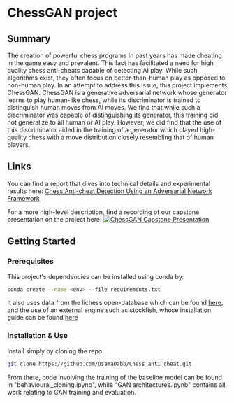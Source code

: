 # ChessGAN project

## Summary
The creation of powerful chess programs in past years has made cheating in the game easy and prevalent. 
This fact has facilitated a need for high quality chess anti-cheats capable of detecting AI play. 
While such algorithms exist, they often focus on better-than-human play as opposed to non-human play. 
In an attempt to address this issue, this project implements ChessGAN.
ChessGAN is a generative adversarial network whose generator learns to play human-like chess,
while its discriminator is trained to distinguish human moves from AI moves.
We find that while such a discriminator was capable of distinguishing its generator, 
this training did not generalize to all human or AI play.
However, we did find that the use of this discriminator aided in the training of a generator which played 
high-quality chess with a move distribution closely resembling that of human players.

## Links

You can find a report that dives into technical details and experimental results here: [Chess Anti-cheat Detection Using an Adversarial Network
Framework](files/dabbousi_chess_anti_cheat.pdf)

For a more high-level description, find a recording of our capstone presentation on the project here: 
[![ChessGAN Capstone Presentation](https://youtu.be/JZktvaszsrc)](https://youtu.be/JZktvaszsrc)

## Getting Started

### Prerequisites

This project's dependencies can be installed using conda by:
```sh
conda create --name <env> --file requirements.txt
```
It also uses data from the lichess open-database which can be found [here](https://database.lichess.org/), and the use of an external
engine such as stockfish, whose installation guide can be found [here](https://stockfishchess.org/download/)

### Installation & Use

Install simply by cloning the repo
```sh
git clone https://github.com/OsamaDabb/Chess_anti_cheat.git
```
From there, code involving the training of the baseline model can be found in "behavioural_cloning.ipynb", while 
"GAN architectures.ipynb" contains all work relating to GAN training and evaluation.
